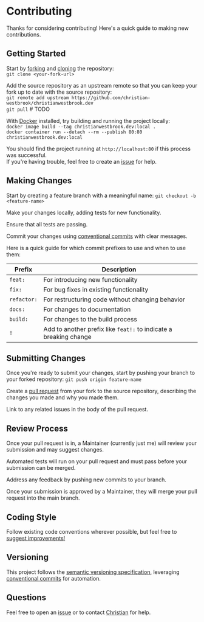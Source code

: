 # Contributing

Thanks for considering contributing! Here's a quick guide to making new contributions.

## Getting Started

Start by [forking](https://docs.github.com/en/pull-requests/collaborating-with-pull-requests/working-with-forks/fork-a-repo) and [cloning](https://docs.github.com/en/repositories/creating-and-managing-repositories/cloning-a-repository) the repository:  
`git clone <your-fork-url>`  

Add the source repository as an upstream remote so that you can keep your fork up to date with the source repository:  
`git remote add upstream https://github.com/christian-westbrook/christianwestbrook.dev`  
`git pull` # TODO  

With [Docker](https://www.docker.com/get-started/) installed, try building and running the project locally:  
`docker image build --tag christianwestbrook.dev:local .`  
`docker container run --detach --rm --publish 80:80 christianwestbrook.dev:local`  

You should find the project running at `http://localhost:80` if this process was successful.  
If you're having trouble, feel free to create an [issue](https://github.com/christian-westbrook/christianwestbrook.dev/issues) for help.  

## Making Changes

Start by creating a feature branch with a meaningful name: `git checkout -b <feature-name>`  

Make your changes locally, adding tests for new functionality.  

Ensure that all tests are passing.  

Commit your changes using [conventional commits](https://www.conventionalcommits.org/en/v1.0.0/) with clear messages.  

Here is a quick guide for which commit prefixes to use and when to use them:

| Prefix | Description |
|--------|-------------|
| `feat:` | For introducing new functionality |
| `fix:` | For bug fixes in existing functionality |
| `refactor:` | For restructuring code without changing behavior |
| `docs:` | For changes to documentation |
| `build:` | For changes to the build process |
| `!` | Add to another prefix like `feat!:` to indicate a breaking change |

## Submitting Changes

Once you're ready to submit your changes, start by pushing your branch to your forked repository: `git push origin feature-name`  

Create a [pull request](https://docs.github.com/en/pull-requests/collaborating-with-pull-requests/proposing-changes-to-your-work-with-pull-requests/about-pull-requests) from your fork to the source repository, describing the changes you made and why you made them.  

Link to any related issues in the body of the pull request.  

## Review Process

Once your pull request is in, a Maintainer (currently just me) will review your submission and may suggest changes.  

Automated tests will run on your pull request and must pass before your submission can be merged.  

Address any feedback by pushing new commits to your branch.  

Once your submission is approved by a Maintainer, they will merge your pull request into the main branch.  

## Coding Style

Follow existing code conventions wherever possible, but feel free to [suggest improvements!](https://github.com/christian-westbrook/christianwestbrook.dev/issues)

## Versioning

This project follows the [semantic versioning specification](https://semver.org/), leveraging [conventional commits](https://www.conventionalcommits.org/en/v1.0.0/) for automation.

## Questions

Feel free to open an [issue](https://github.com/christian-westbrook/christianwestbrook.dev/issues) or to contact [Christian](mailto:christian.a.westbrook@proton.me) for help.  